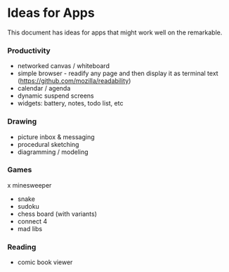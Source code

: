 # Ideas for Apps

This document has ideas for apps that might work well on the remarkable. 

### Productivity

* networked canvas / whiteboard
* simple browser - readify any page and then display it as terminal text (https://github.com/mozilla/readability)
* calendar / agenda
* dynamic suspend screens
* widgets: battery, notes, todo list, etc

### Drawing

* picture inbox & messaging
* procedural sketching
* diagramming / modeling


### Games

x minesweeper
* snake
* sudoku
* chess board (with variants)
* connect 4
* mad libs

### Reading

* comic book viewer
